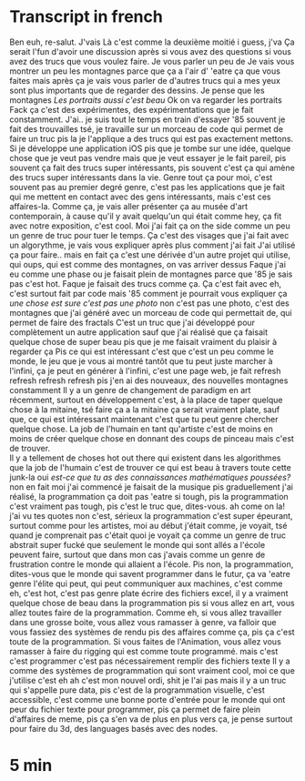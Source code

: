 # Transcript in french #

Ben euh, re-salut.
J'vais
Là c'est comme la deuxième moitié i guess, j'va
Ça serait l'fun d'avoir une discussion après si vous avez des questions si vous avez des trucs que vous voulez faire.
Je vous parler un peu de
Je vais vous montrer un peu les montagnes parce que ça a l'air d' 'eatre ça que vous faites
mais après ça je vais vous parler de d'autres trucs qui a mes yeux sont plus importants que de regarder des dessins.
Je pense que les montagnes
*Les portraits aussi c'est beau*
Ok on va regarder les portraits
Fack ça c'est des expérimentes, des expérimentations que je fait constamment.
J'ai.. je suis tout le temps en train d'essayer '85 souvent je fait des trouvailles
tsé, je travaille sur un morceau de code qui permet de faire un truc pis la je l'applique a des trucs qui est pas exactement mettons.
Si je développe une application iOS pis que je tombe sur une idée, quelque chose que je veut pas vendre mais que je veut essayer je le fait pareil, pis souvent ça fait des trucs super intéressants, pis souvent c'est ça qui amène des trucs super intéressants dans la vie.
Genre tout ça pour moi, c'est souvent pas au premier degré genre, c'est pas les applications que je fait qui me mettent en contact avec des gens intéressants, mais c'est ces affaires-la.
Comme ça, je vais aller présenter ça au musée d'art contemporain, à cause qu'il y avait quelqu'un qui était comme hey, ça fit avec notre exposition, c'est cool. Moi j'ai fait ça on the side comme un peu un genre de truc pour tuer le temps.
Ça c'est des visages que j'ai fait avec un algorythme, je vais vous expliquer après plus comment j'ai fait
J'ai utilisé ça pour faire..
mais en fait ça c'est une dérivée d'un autre projet qui utilise, qui oups, qui est comme des montagnes, on vas arriver dessus
Faque j'ai eu comme une phase ou je faisait plein de montagnes parce que '85 je sais pas c'est hot.
Faque je faisait des trucs comme ça.
Ça c'est fait avec eh, c'est surtout fait par code mais '85 comment je pourrait vous expliquer ça
*une chose est sure c'est pas une photo*
non c'est pas une photo, c'est des montagnes que j'ai généré avec un morceau de code qui permettait de, qui permet de faire des fractals
C'est un truc que j'ai développé pour complètement un autre application sauf que j'ai réalisé que ça faisait quelque chose de super beau pis que je me faisait vraiment du plaisir à regarder ça
Pis ce qui est intéressant c'est que c'est un peu comme le monde, le jeu que je vous ai montré tantôt que tu peut juste marcher à l'infini, ça je peut en générer à l'infini, c'est une page web, je fait refresh refresh refresh refresh pis j'en ai des nouveaux, des nouvelles montagnes constamment 
Il y a un genre de changement de paradigm en art récemment, surtout en développement c'est, à la place de taper quelque chose à la mitaine, tsé faire ça a la mitaine ça serait vraiment plate, sauf que, ce qui est intéressant maintenant c'est que tu peut genre chercher quelque chose.
La job de l'humain en tant qu'artiste c'est de moins en moins de créer quelque chose en donnant des coups de pinceau mais c'est de trouver.  
Il y a tellement de choses hot out there qui existent dans les algorithmes que la job de l'humain c'est de trouver ce qui est beau à travers toute cette junk-la
oui
*est-ce que tu as des connaissances mathématiques poussées?*
non en fait moi j'ai commencé je faisait de la musique pis graduellement j'ai réalisé, la programmation ça doit pas  'eatre si tough, pis la programmation c'est vraiment pas tough, pis c'est le truc que, dites-vous.
ah come on la! j'ai vu tes quotes
non c'est, sérieux la programmation c'est super épeurant, surtout comme pour les artistes, moi au début j'était comme, je voyait, tsé quand je comprenait pas c'était quoi je voyait ça comme un genre de truc abstrait super fucké que seulement le monde qui sont allés a l'école peuvent faire, surtout que dans mon cas j'avais comme un genre de frustration contre le monde qui allaient a l'école.
Pis non, la programmation, dites-vous que le monde qui savent programmer dans le futur, ça va  'eatre genre l'élite qui peut, qui peut communiquer aux machines, c'est comme eh, c'est hot, c'est pas genre plate écrire des  fichiers excel, il y a vraiment quelque chose de beau dans la programmation pis si vous allez en art, vous allez toutes faire de la programmation.
Comme eh, si vous allez travailler dans une grosse boite, vous allez vous ramasser à genre, va falloir que vous fassiez des systèmes de rendu pis des affaires comme ça, pis ça c'est toute de la programmation. Si vous faites de l'Animation, vous allez vous ramasser à faire du rigging qui est comme toute programmé.
mais c'est c'est
programmer c'est pas nécessairement remplir des fichiers texte
Il y a comme des systèmes de programmation qui sont vraiment cool, moi ce que j'utilise c'est eh
ah c'est mon nouvel ordi, shit je l'ai pas
mais il y a un truc qui s'appelle pure data, pis c'est de la programmation visuelle, c'est accessible, c'est comme une bonne porte d'entrée pour le monde qui ont peur du fichier texte pour programmer,
pis ça permet de faire plein d'affaires de meme, pis ça s'en va de plus en plus vers ça, je pense
surtout pour faire du 3d, des languages basés avec des nodes.

# 5 min #
